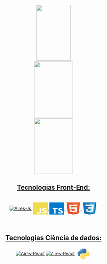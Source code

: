 
  <div align="center" >
     <a  href="https://www.linkedin.com/in/gabriel-aires-a4a95b200/" target="_blank"><img height="180em" width= "47%"src="https://img.shields.io/badge/-LinkedIn-%230077B5?style=for-the-badge&logo=linkedin&logoColor=white" target="_blank"></a> 
</div>
<div align="center" style="display: inline_block">
  <a href="https://github.com/GabrielAirex">
  <img height="180em" width= "50%" src="https://github-readme-stats.vercel.app/api?username=GabrielAirex&show_icons=true&theme=dark&include_all_commits=true&count_private=true"/>
  <img height="180em" width= "50%" src="https://github-readme-stats.vercel.app/api/top-langs/?username=GabrielAirex&layout=compact&langs_count=7&theme=dark"/>
</div>
 
  
  <h2 align="center"> Tecnologias Front-End:</h2>
      
<div style="display: inline_block" align="center"><br>
  <img align="center" alt="Aires-Js" height="40" width="50" src="https://cdn.jsdelivr.net/gh/devicons/devicon/icons/php/php-plain.svg">
  <img align="center" alt="Aires-Js" height="40" width="50" src="https://raw.githubusercontent.com/devicons/devicon/master/icons/javascript/javascript-plain.svg">
  <img align="center" alt="Aires-Ts" height="40" width="50" src="https://raw.githubusercontent.com/devicons/devicon/master/icons/typescript/typescript-plain.svg">
  <img align="center" alt="Aires-HTML" height="40" width="50" src="https://raw.githubusercontent.com/devicons/devicon/master/icons/html5/html5-original.svg">
  <img align="center" alt="Aires-CSS" height="40" width="50" src="https://raw.githubusercontent.com/devicons/devicon/master/icons/css3/css3-original.svg">
</div>
      
  </br>
  </br>
  
   <h2 align="center"> Tecnologias Ciência de dados:</h2>
    <div align="center">
       <img align="center" alt="Aires-React" height="40" width="50" src="https://cdn.jsdelivr.net/gh/devicons/devicon/icons/mysql/mysql-plain.svg">
      <img align="center" alt="Aires-React" height="40" width="50" src="https://cdn.jsdelivr.net/gh/devicons/devicon/icons/postgresql/postgresql-original-wordmark.svg">
      <img align="center" alt="Aires-Python" height="40" width="50" src="https://raw.githubusercontent.com/devicons/devicon/master/icons/python/python-original.svg">
    </div>
  
     
    
